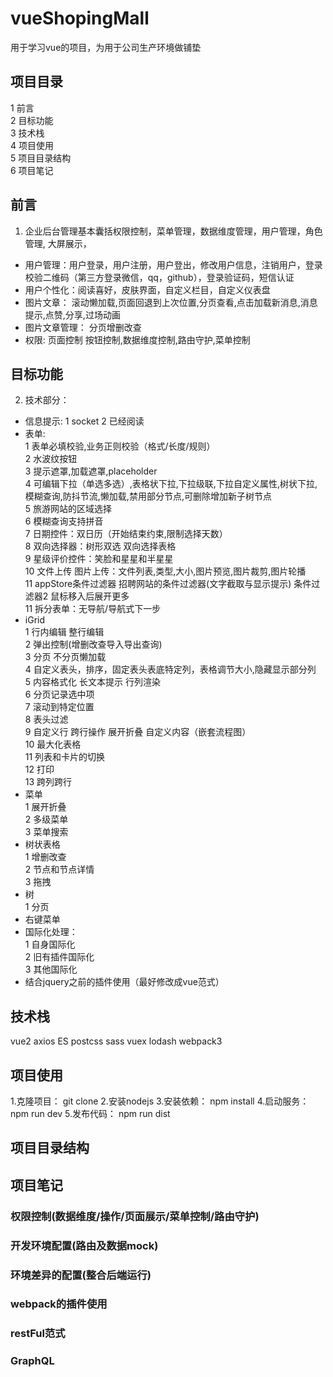 # vueShopingMall  
用于学习vue的项目，为用于公司生产环境做铺垫
## 项目目录  
1  前言   
2  目标功能  
3  技术栈  
4  项目使用  
5  项目目录结构  
6  项目笔记  

## 前言
1)  企业后台管理基本囊括权限控制，菜单管理，数据维度管理，用户管理，角色管理, 大屏展示，  
+  用户管理：用户登录，用户注册，用户登出，修改用户信息，注销用户，登录校验二维码（第三方登录微信，qq，github），登录验证码，短信认证  
+  用户个性化：阅读喜好，皮肤界面，自定义栏目，自定义仪表盘  
+  图片文章： 滚动懒加载,页面回退到上次位置,分页查看,点击加载新消息,消息提示,点赞,分享,过场动画  
+  图片文章管理： 分页增删改查  
+  权限: 页面控制 按钮控制,数据维度控制,路由守护,菜单控制  
## 目标功能  
2)  技术部分：  
+  信息提示:
1  socket
2  已经阅读 
+  表单:   
1  表单必填校验,业务正则校验（格式/长度/规则）  
2  水波纹按钮    
3  提示遮罩,加载遮罩,placeholder    
4  可编辑下拉（单选多选）,表格状下拉,下拉级联,下拉自定义属性,树状下拉,模糊查询,防抖节流,懒加载,禁用部分节点,可删除增加新子树节点  
5  旅游网站的区域选择  
6  模糊查询支持拼音  
7  日期控件：双日历（开始结束约束,限制选择天数）  
8  双向选择器：树形双选 双向选择表格   
9  星级评价控件：笑脸和星星和半星星  
10 文件上传 图片上传：文件列表,类型,大小,图片预览,图片裁剪,图片轮播    
11 appStore条件过滤器 招聘网站的条件过滤器(文字截取与显示提示) 条件过滤器2 鼠标移入后展开更多  
11 拆分表单：无导航/导航式下一步  
+  iGrid  
1  行内编辑 整行编辑   
2  弹出控制(增删改查导入导出查询)  
3  分页 不分页懒加载  
4  自定义表头，排序，固定表头表底特定列，表格调节大小,隐藏显示部分列  
5  内容格式化 长文本提示 行列渲染  
6  分页记录选中项  
7  滚动到特定位置  
8  表头过滤  
9  自定义行 跨行操作 展开折叠 自定义内容（嵌套流程图）  
10  最大化表格  
11 列表和卡片的切换    
12 打印   
13 跨列跨行   
+  菜单  
1  展开折叠  
2  多级菜单  
3  菜单搜索  
+  树状表格    
1  增删改查    
2  节点和节点详情    
3  拖拽    
+  树  
1  分页  
+  右键菜单  
+  国际化处理：   
1  自身国际化  
2  旧有插件国际化  
3  其他国际化    
+  结合jquery之前的插件使用（最好修改成vue范式）  

## 技术栈  
vue2
axios
ES
postcss sass
vuex
lodash
webpack3
## 项目使用  
1.克隆项目：      git clone 
2.安装nodejs
3.安装依赖：      npm install
4.启动服务：      npm run dev
5.发布代码：      npm run dist
## 项目目录结构  
## 项目笔记  
### 权限控制(数据维度/操作/页面展示/菜单控制/路由守护)
### 开发环境配置(路由及数据mock)  
### 环境差异的配置(整合后端运行)  
### webpack的插件使用  
### restFul范式  
### GraphQL  
